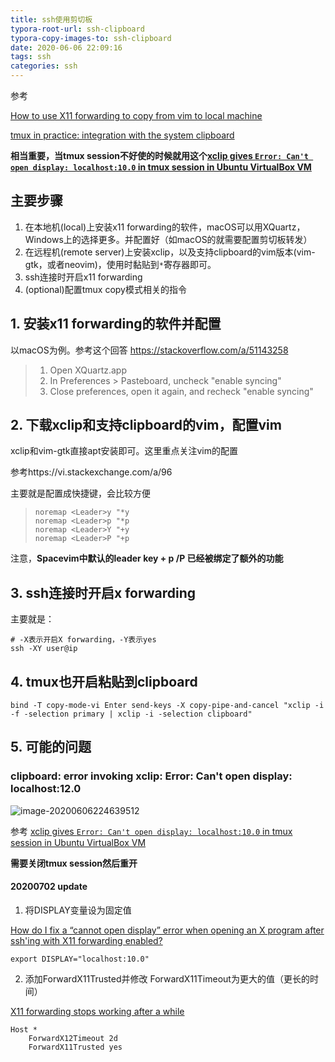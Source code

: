 ```yaml
---
title: ssh使用剪切板
typora-root-url: ssh-clipboard
typora-copy-images-to: ssh-clipboard
date: 2020-06-06 22:09:16
tags: ssh
categories: ssh
---
```


参考

[How to use X11 forwarding to copy from vim to local machine](https://stackoverflow.com/questions/47822357/how-to-use-x11-forwarding-to-copy-from-vim-to-local-machine)

[tmux in practice: integration with the system clipboard](https://medium.com/free-code-camp/tmux-in-practice-integration-with-system-clipboard-bcd72c62ff7b)



**相当重要，当tmux session不好使的时候就用这个[xclip gives `Error: Can't open display: localhost:10.0` in tmux session in Ubuntu VirtualBox VM](https://stackoverflow.com/a/38030698)**



## 主要步骤

1. 在本地机(local)上安装x11 forwarding的软件，macOS可以用XQuartz，Windows上的选择更多。并配置好（如macOS的就需要配置剪切板转发）
2. 在远程机(remote server)上安装xclip，以及支持clipboard的vim版本(vim-gtk，或者neovim)，使用时黏贴到`*`寄存器即可。
3. ssh连接时开启x11 forwarding
4. (optional)配置tmux copy模式相关的指令



## 1. 安装x11 forwarding的软件并配置

以macOS为例。参考这个回答 https://stackoverflow.com/a/51143258

> 1. Open XQuartz.app
> 2. In Preferences > Pasteboard, uncheck "enable syncing"
> 3. Close preferences, open it again, and recheck "enable syncing"



## 2. 下载xclip和支持clipboard的vim，配置vim

xclip和vim-gtk直接apt安装即可。这里重点关注vim的配置

参考https://vi.stackexchange.com/a/96



主要就是配置成快捷键，会比较方便

> ```
> noremap <Leader>y "*y
> noremap <Leader>p "*p
> noremap <Leader>Y "+y
> noremap <Leader>P "+p
> ```



注意，**Spacevim中默认的leader key + p /P 已经被绑定了额外的功能**



## 3. ssh连接时开启x forwarding

主要就是：

```shell
# -X表示开启X forwarding，-Y表示yes
ssh -XY user@ip
```



## 4. tmux也开启粘贴到clipboard



 

```shell
bind -T copy-mode-vi Enter send-keys -X copy-pipe-and-cancel "xclip -i -f -selection primary | xclip -i -selection clipboard"
```



## 5. 可能的问题

### clipboard: error invoking xclip: Error: Can't open display: localhost:12.0

![image-20200606224639512](/image-20200606224639512.png)



参考 [xclip gives `Error: Can't open display: localhost:10.0` in tmux session in Ubuntu VirtualBox VM](https://stackoverflow.com/a/38030698)

**需要关闭tmux session然后重开**



#### 20200702 update

1. 将DISPLAY变量设为固定值

[How do I fix a “cannot open display” error when opening an X program after ssh'ing with X11 forwarding enabled?](https://superuser.com/questions/310197/how-do-i-fix-a-cannot-open-display-error-when-opening-an-x-program-after-sshi)

```
export DISPLAY="localhost:10.0"
```

2. 添加ForwardX11Trusted并修改 ForwardX11Timeout为更大的值（更长的时间）

[X11 forwarding stops working after a while](https://superuser.com/a/462612)



```shell
Host *
    ForwardX12Timeout 2d
    ForwardX11Trusted yes

```


